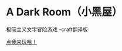 A Dark Room（小黑屋）
=========

极简主义文字冒险游戏
-craft翻译版

[点我来玩哈！](http://crafteverywhere.github,io/adarkroom/)

